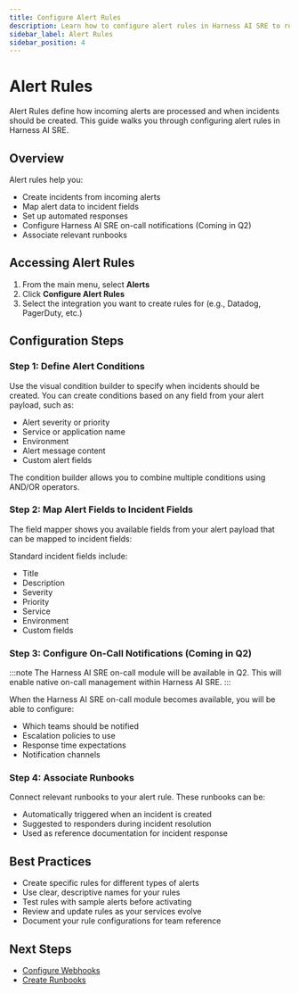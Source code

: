 ```yaml
---
title: Configure Alert Rules
description: Learn how to configure alert rules in Harness AI SRE to route, filter, and enrich incoming alerts.
sidebar_label: Alert Rules
sidebar_position: 4
---
```


# Alert Rules

Alert Rules define how incoming alerts are processed and when incidents should be created. This guide walks you through configuring alert rules in Harness AI SRE.

## Overview

Alert rules help you:
- Create incidents from incoming alerts
- Map alert data to incident fields
- Set up automated responses
- Configure Harness AI SRE on-call notifications (Coming in Q2)
- Associate relevant runbooks

## Accessing Alert Rules

1. From the main menu, select **Alerts**
2. Click **Configure Alert Rules**
3. Select the integration you want to create rules for (e.g., Datadog, PagerDuty, etc.)

## Configuration Steps

### Step 1: Define Alert Conditions

Use the visual condition builder to specify when incidents should be created. You can create conditions based on any field from your alert payload, such as:
- Alert severity or priority
- Service or application name
- Environment
- Alert message content
- Custom alert fields

The condition builder allows you to combine multiple conditions using AND/OR operators.

### Step 2: Map Alert Fields to Incident Fields

The field mapper shows you available fields from your alert payload that can be mapped to incident fields:

Standard incident fields include:
- Title
- Description
- Severity
- Priority
- Service
- Environment
- Custom fields

### Step 3: Configure On-Call Notifications (Coming in Q2)

:::note
The Harness AI SRE on-call module will be available in Q2. This will enable native on-call management within Harness AI SRE.
:::

When the Harness AI SRE on-call module becomes available, you will be able to configure:
- Which teams should be notified
- Escalation policies to use
- Response time expectations
- Notification channels

### Step 4: Associate Runbooks

Connect relevant runbooks to your alert rule. These runbooks can be:
- Automatically triggered when an incident is created
- Suggested to responders during incident resolution
- Used as reference documentation for incident response

## Best Practices

- Create specific rules for different types of alerts
- Use clear, descriptive names for your rules
- Test rules with sample alerts before activating
- Review and update rules as your services evolve
- Document your rule configurations for team reference

## Next Steps

- [Configure Webhooks](./webhooks.md)
- [Create Runbooks](../runbooks/create-runbook.md)
